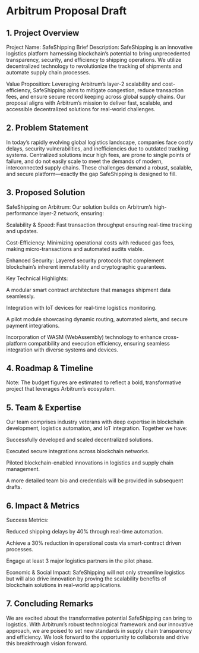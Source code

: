 # Arbitrum Proposal Draft

## 1. Project Overview

Project Name: SafeShipping Brief Description: SafeShipping is an innovative logistics platform harnessing blockchain’s potential to bring unprecedented transparency, security, and efficiency to shipping operations. We utilize decentralized technology to revolutionize the tracking of shipments and automate supply chain processes.

Value Proposition: Leveraging Arbitrum’s layer-2 scalability and cost-efficiency, SafeShipping aims to mitigate congestion, reduce transaction fees, and ensure secure record keeping across global supply chains. Our proposal aligns with Arbitrum’s mission to deliver fast, scalable, and accessible decentralized solutions for real-world challenges.

## 2. Problem Statement

In today’s rapidly evolving global logistics landscape, companies face costly delays, security vulnerabilities, and inefficiencies due to outdated tracking systems. Centralized solutions incur high fees, are prone to single points of failure, and do not easily scale to meet the demands of modern, interconnected supply chains. These challenges demand a robust, scalable, and secure platform—exactly the gap SafeShipping is designed to fill.

## 3. Proposed Solution

SafeShipping on Arbitrum: Our solution builds on Arbitrum’s high-performance layer-2 network, ensuring:

Scalability & Speed: Fast transaction throughput ensuring real-time tracking and updates.

Cost-Efficiency: Minimizing operational costs with reduced gas fees, making micro-transactions and automated audits viable.

Enhanced Security: Layered security protocols that complement blockchain’s inherent immutability and cryptographic guarantees.

Key Technical Highlights:

A modular smart contract architecture that manages shipment data seamlessly.

Integration with IoT devices for real-time logistics monitoring.

A pilot module showcasing dynamic routing, automated alerts, and secure payment integrations.

Incorporation of WASM (WebAssembly) technology to enhance cross-platform compatibility and execution efficiency, ensuring seamless integration with diverse systems and devices.

## 4. Roadmap & Timeline

Note: The budget figures are estimated to reflect a bold, transformative project that leverages Arbitrum’s ecosystem.

## 5. Team & Expertise

Our team comprises industry veterans with deep expertise in blockchain development, logistics automation, and IoT integration. Together we have:

Successfully developed and scaled decentralized solutions.

Executed secure integrations across blockchain networks.

Piloted blockchain-enabled innovations in logistics and supply chain management.

A more detailed team bio and credentials will be provided in subsequent drafts.

## 6. Impact & Metrics

Success Metrics:

Reduced shipping delays by 40% through real-time automation.

Achieve a 30% reduction in operational costs via smart-contract driven processes.

Engage at least 3 major logistics partners in the pilot phase.

Economic & Social Impact: SafeShipping will not only streamline logistics but will also drive innovation by proving the scalability benefits of blockchain solutions in real-world applications.

## 7. Concluding Remarks

We are excited about the transformative potential SafeShipping can bring to logistics. With Arbitrum’s robust technological framework and our innovative approach, we are poised to set new standards in supply chain transparency and efficiency. We look forward to the opportunity to collaborate and drive this breakthrough vision forward.